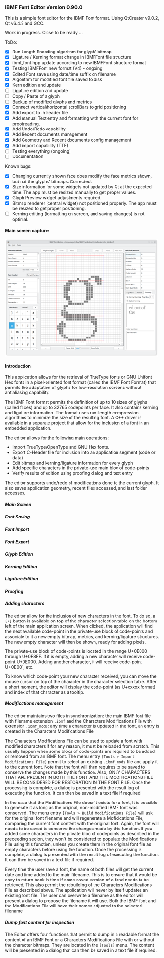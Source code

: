 ### IBMF Font Editor Version 0.90.0

This is a simple font editor for the IBMF Font format. 
Using QtCreator v9.0.2, Qt v6.4.2 and GCC.

Work in progress. Close to be ready ...

ToDo:

- [x] Run Length Encoding algorithm for glyph' bitmap
- [x] Ligature / Kerning format change in IBMFFont file structure
- [x] ibmf_font.hpp update according to new IBMFFont structure format
- [x] Testing IBMFFont new format (V4) - ongoing
- [x] Edited Font save using date/time suffix on filename
- [x] Algorithm for modified font file saved to disk 
- [x] Kern edition and update
- [ ] Ligature edition and update
- [ ] Copy / Paste of a glyph
- [ ] Backup of modified glyphs and metrics
- [x] Connect vertical/horizontal scrollBars to grid positioning
- [x] Add export to .h header file
- [x] Add manual Text entry and formatting with the current font for proofreading.
- [x] Add Undo/Redo capability
- [x] Add Recent documents management
- [x] Add Geometry and Recent documents config management
- [x] Add import capability (TTF)
- [ ] Testing everything (ongoing)
- [ ] Documentation

Known bugs:

- [x] Changing currently shown face does modify the face metrics shown, but not the glyphs' bitmaps. Corrected.
- [x] Size information for some widgets not updated by Qt at the expected time. The app must be resized manually to get proper values.
- [x] Glyph Preview widget adjustments required.
- [x] Bitmap renderer (central widget) not positioned properly. The app must be resized to get proper positioning.
- [ ] Kerning editing (formatting on screen, and saving changes) is not optimal.

#### Main screen capture:

<img src="Pictures/main.png" alt="app picture" width="500"/>

#### Introduction

This application allows for the retrieval of TrueType fonts or GNU Unifont Hex fonts in a pixel-oriented font format (called the IBMF Font Format) that permits the adaptation of glyphs for low-resolution screens without antialiasing capability.

The IBMF Font format permits the definition of up to 10 sizes of glyphs (called faces) and up to 32765 codepoints per face. It also contains kerning and ligature information. The format uses run-length compression algorithms to minimize the size of the resulting font. A C++ driver is available in a separate project that allow for the inclusion of a font in an embedded application.

The editor allows for the following main operations:

- Import TrueType/OpenType and GNU Hex fonts.
- Export C-Header file for inclusion into an application segment (code or data)
- Edit bitmap and kerning/ligature information for every glyph
- Add specific characters in the private-use main bloc of code-points
- Verify results of edition using proofing dialog and text entry

The editor supports undo/redo of modifications done to the current glyph. It also saves application geometry, recent files accessed, and last folder accesses.

##### Main Screen


##### Font Saving


##### Font Import


##### Font Export


##### Glyph Edition


##### Kerning Edition


##### Ligature Edition


##### Proofing

##### Adding characters

The editor allow for the inclusion of new characters in the font. To do so, a `[+]` button is available on top of the character selection table on the bottom left of the main application screen. When clicked, the application will find the next available code-point in the private-use block of code-points and associate to it a new empty bitmap, metrics, and kerning/ligature structures. The new empty character will then be shown, ready for adding pixels.

The private-use block of code-points is located in the range U+0E000 through U+0F8FF. If it is empty, adding a new character will receive code-point U+0E000. Adding another character, it will receive code-point U+0E001, etc.

To know which code-point your new character received, you can move the mouse cursor on top of the character in the character selection table. After a short moment, the editor will display the code-point (as U+xxxxx format) and index of that character as a tooltip.

##### Modifications management

The editor maintains two files in synchronization: the main IBMF font file with filename extension `.ibmf` and the Characters Modifications File with extension `.ibmf_mods`: any time a character is updated in the font, an entry is created in the Characters Modifications File. 

The Characters Modifications File can be used to update a font with modified characters if for any reason, it must be reloaded from scratch. This usually happen when some blocs of code-points are required to be added or removed from an IBMF font. The menu entry `[Tools > Import Modifications File]` permit to select an existing `.ibmf_mods` file and apply it to the current font. Note that the font will then requires to be saved to conserve the changes made by this function. Also, ONLY CHARACTERS THAT ARE PRESENT IN BOTH THE FONT AND THE MODIFICATIONS FILE WILL BE CONSIDERED FOR RESTORATION IN THE FONT FILE. Once the processing is complete, a dialog is presented with the result log of executing the function. It can then be saved in a text file if required.

In the case that the Modifications File doesn't exists for a font, It is possible to generate it as long as the original, non-modified IBMF font was conserved. The menu entry `[Tools > Build Modifications File]` will ask for the original font filename and will regenerate a Moficications File, comparing the current font content with the original font. Again, the font will needs to be saved to conserve the changes made by this function. If you added some characters in the private bloc of codepoints as described in the preceeding secion, they won't be considered to populate the Modifications File using this function, unless you create them in the original font file as empty characters before using the function. Once the processing is complete, a dialog is presented with the result log of executing the function. It can then be saved in a text file if required.

Every time the user save a font, the name of both files will get the current date and time added to the main filename. This is to ensure that it would be easy to return back in time if some saved version of a fond needs to be retrieved. This also permit the rebuilding of the Characters Modifications File as described above. The application will never by itself updates an existing font file. The user can overwrite a filename as the editor will present a dialog to propose the filename it will use. Both the IBMF font and the Modifications File will have their names adjusted to the selected filename.

##### Dump font content for inspection

The Editor offers four functions that permit to dump in a readable format the content of an IBMF Font or a Characters Modifications File with or without the character bitmaps. They are located in the `[Tools]` menu. The content will be presented in a dialog that can then be saved in a text file if required.